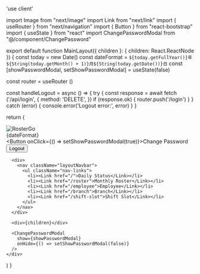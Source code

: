 'use client'

import Image from "next/image"
import Link from "next/link"
import { useRouter } from "next/navigation"
import { Button } from "react-bootstrap"
import { useState } from "react"
import ChangePasswordModal from "@/component/ChangePassword"

export default function MainLayout({ children }: { children: React.ReactNode }) {
  const today = new Date()
  const dateFormat = `${today.getFullYear()}年${String(today.getMonth() + 1)}月${String(today.getDate())}日`
  const [showPasswordModal, setShowPasswordModal] = useState(false)

  const router = useRouter ()
  
  const handleLogout = async () => {
    try {
      const response = await fetch ('/api/login', {
        method: 'DELETE',
      })
      if (response.ok) {
        router.push('/login')
      }
    } catch (error) {
      console.error('Logout error:', error)
   }
}

  return (
    <div className="layoutContainer">
      <div className="firstSection">
        <div>
          <Link href="/">
            <Image src="/rostergo10_final_transparent.png" alt="RosterGo" width={100} height={100} />
          </Link>
        </div>
        <div className="userActions">
          <div>{dateFormat}</div>
          <div>
            <Button
              onClick={() => setShowPasswordModal(true)}>Change Password</Button>
          </div>
          <div>
            <Button
              onClick={handleLogout}>Logout</Button>
          </div>
        </div>
      </div>

      <div>
        <nav className="layoutNavbar">
          <ul className="nav-links">
            <li><Link href="/">Daily Status</Link></li>
            <li><Link href="/roster">Monthly Roster</Link></li>
            <li><Link href="/employee">Employee</Link></li>
            <li><Link href="/branch">Branch</Link></li>
            <li><Link href="/shift-slot">Shift Slot</Link></li>  
          </ul>
        </nav>
      </div>

      <div>{children}</div>

      <ChangePasswordModal 
        show={showPasswordModal}
        onHide={() => setShowPasswordModal(false)}
      />
    </div>
  )
}